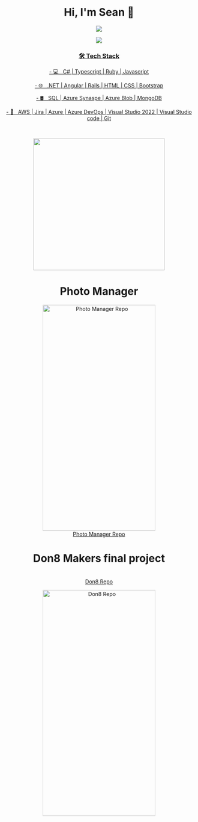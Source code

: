 <h1 align='center'>
  Hi, I'm Sean 👋 
</h1>

<p  align='center'>
  <a href="https://www.linkedin.com/in/sean-edwards-654a09195/"> <img src="https://img.shields.io/badge/linkedin-%230077B5.svg?&style=for-the-badge&logo=linkedin&logoColor=white" />
 </p>
  
<p  align='center'>
  <a href="https://github.com/bear99a9/CV"> <img src="https://media.giphy.com/media/Q5Fp8DviZhYDrEZw5H/giphy.gif" />
</p>

<h3 align='center'>🛠 Tech Stack</h3>
<p  align='center'>
- 💻 &nbsp; C# | Typescript | Ruby | Javascript 
</p> 
<p  align='center'>
- 🌐 &nbsp; .NET | Angular | Rails | HTML | CSS | Bootstrap 
</p>
<p  align='center'>
- 🛢 &nbsp; SQL | Azure Synaspe | Azure Blob | MongoDB
</p>
<p  align='center'>
- 🔧 &nbsp; AWS | Jira | Azure | Azure DevOps | Visual Studio 2022 | Visual Studio code | Git
</p>
</br>
<p align='center'>
  <a href="#"><img src="https://github-readme-stats.vercel.app/api?username=bear99a9&show_icons=true&count_private=true&theme=dark" width="350"></a>
</p>

<H1 align='center'> Photo Manager </H1>
<p align='center'>
<a href="https://github.com/bear99a9/HolidayPhotoManager/blob/main/README.md" target="_blank"><img src="https://github.com/bear99a9/don8/blob/main/assets/ezgif.com-gif-maker.gif" 
alt="Photo Manager Repo" width="300" height="600"/></br>Photo Manager Repo</a>
</p>

<H1 align='center'>Don8 Makers final project </H1>
<p align='center'>
<a href="https://github.com/bear99a9/don8#readme" target="_blank"></br>Don8 Repo</a>
</p>
<p align='center'> 
  <img src="https://github.com/bear99a9/don8/blob/main/assets/ezgif.com-gif-maker.gif" 
  alt="Don8 Repo" width="300" height="600"/>
</p>
</p>

